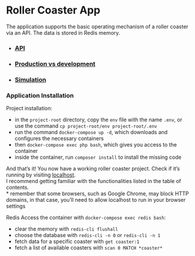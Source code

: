 # Roller Coaster App

The application supports the basic operating mechanism of a roller coaster via an API. The data is stored in Redis memory.

- ### [API](README_EN_API.md)
- ### [Production vs development](README_EN_PROD_DEV.md)
- ### [Simulation](README_EN_SIM.md)

### Application Installation

Project installation:
- in the `project-root` directory, copy the `env` file with the name `.env`, or use the command `cp project-root/env project-root/.env`
- run the command `docker-compose up -d`, which downloads and configures the necessary containers
- then `docker-compose exec php bash`, which gives you access to the container
- inside the container, run `composer install` to install the missing code

And that’s it! You now have a working roller coaster project. Check if it’s running by visiting [localhost](http://localhost/#).</br>
I recommend getting familiar with the functionalities listed in the table of contents.</br>
\* remember that some browsers, such as Google Chrome, may block HTTP domains, in that case, you’ll need to allow localhost
to run in your browser settings

Redis
Access the container with `docker-compose exec redis bash`:
- clear the memory with `redis-cli flushall`
- choose the database with `redis-cli -n 0` or `redis-cli -n 1`
- fetch data for a specific coaster with `get coaster:1`
- fetch a list of available coasters with `scan 0 MATCH *coaster*`
